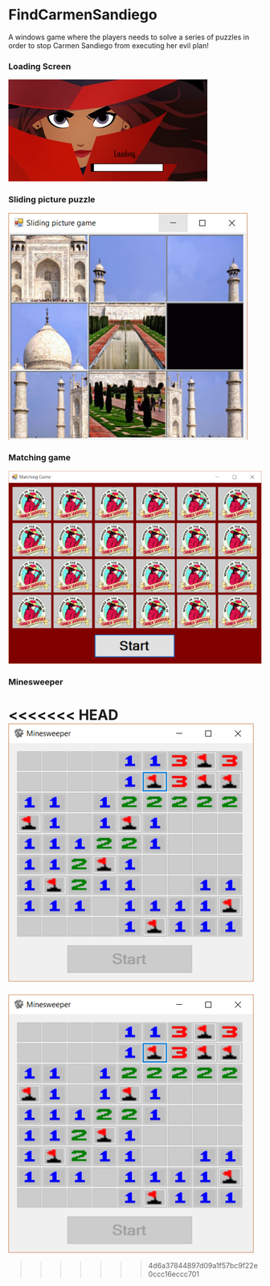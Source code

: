 # FindCarmenSandiego
A windows game where the players needs to solve a series of puzzles in order to stop Carmen Sandiego from executing her evil plan!

### Loading Screen
![Loading Screen](https://github.com/aparnnaH/FindCarmenSandiego/blob/master/carmen1.png)

### Sliding picture puzzle
![Sliding Picture Puzzle](https://github.com/aparnnaH/FindCarmenSandiego/blob/master/carmen2.png)


### Matching game
![Matching game](https://github.com/aparnnaH/FindCarmenSandiego/blob/master/carmen3.png)

### Minesweeper
<<<<<<< HEAD
![Minesweeper](https://github.com/aparnnaH/FindCarmenSandiego/blob/master/minesweeper.png)
=======
![Minesweeper](https://github.com/aparnnaH/FindCarmenSandiego/blob/master/minesweeper.png)

>>>>>>> 4d6a37844897d09a1f57bc9f22e0ccc16eccc701
